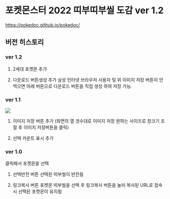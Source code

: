포켓몬스터 2022 띠부띠부씰 도감 ver 1.2
==========================

https://pokedoc.github.io/pokedoc/

## 버전 히스토리

### ver 1.2

1. 2세대 포켓몬 추가

2. 다운로드 버튼생성 추가
삼성 인터넷 브라우저 사용자 및 위 이미지 저장 버튼이 안 먹으면 아래 버튼으로 다운로드 버튼을 직접 생성 하여 저장 가능.
### ver 1.1
<img src="https://pokedoc.github.io/pokedoc/image/pokedoc.png">

1. 이미지 저장 버튼 추가
(화면의 열 갯수대로 이미지 저장
원하는 사이즈로 창크기 조절 후 이미지 저장버튼을 클릭)

2. 선택 카운트 표시 추가

### ver 1.0
클릭해서 포켓몬을 선택

1. 선택반전 버튼
선택된 띠부씰이 반전됨

2. 링크복사 버튼
포켓몬 띠부씰을 선택 후 링크복사 버튼을 눌러 복사된 URL로 접속시 선택된 포켓몬이 유지됨
